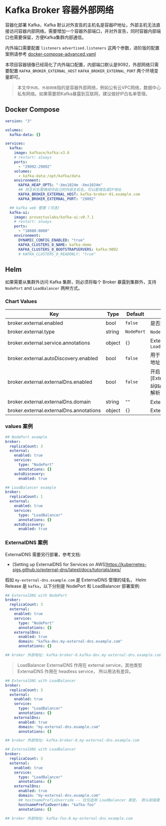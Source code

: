 # Kafka Broker 容器外部网络

容器化部署 Kafka，Kafka 默认对外宣告的主机名是容器IP地址，外部主机无法直接访问容器内部网络。需要增加一个容器外部端口，并对外宣告，同时容器内部端口也需要保留，方便Kafka集群内部通信。

内外端口需要配置 `listeners` `advertised.listeners` 这两个参数，进阶版的配置案例请参考 [docker-compose-advanced.yaml](https://github.com/itboon/kafka-docker/blob/main/examples/docker-compose-advanced.yml)

本项目容器镜像已经简化了内外端口配置，内部端口默认是9092，外部网络只需要配置 `KAFKA_BROKER_EXTERNAL_HOST` `KAFKA_BROKER_EXTERNAL_PORT` 两个环境变量即可。

> 本文中`外网`、`外部网络`指的是容器外部网络，例如公有云VPC网络，数据中心私有网络。如果需要把Kafka暴露到互联网，建议做好IP白名单管理。

## Docker Compose

``` yaml
version: "3"

volumes:
  kafka-data: {}

services:
  kafka:
    image: kafkace/kafka:v3.6
    # restart: always
    ports:
      - "29092:29092"
    volumes:
      - kafka-data:/opt/kafka/data
    environment:
      KAFKA_HEAP_OPTS: "-Xms1024m -Xmx1024m"
      ## 将主机名替换成你自己的外部主机名，可以是域名或IP地址
      KAFKA_BROKER_EXTERNAL_HOST: kafka-broker-01.example.com
      KAFKA_BROKER_EXTERNAL_PORT: "29092"

  ## kafka web 管理 (可选)
  kafka-ui:
    image: provectuslabs/kafka-ui:v0.7.1
    # restart: always
    ports:
      - "18080:8080"
    environment:
      DYNAMIC_CONFIG_ENABLED: "true"
      KAFKA_CLUSTERS_0_NAME: kafka-demo
      KAFKA_CLUSTERS_0_BOOTSTRAPSERVERS: kafka:9092
      # KAFKA_CLUSTERS_0_READONLY: "true"

```

## Helm

如果需要从集群外访问 Kafka 集群，则必须将每个 Broker 暴露到集群外，支持 `NodePort` and `LoadBalancer` 两种方式。

### Chart Values

| Key | Type | Default | Description |
|-----|------|---------|-------------|
| broker.external.enabled | bool | `false` | 是否开启集群外访问 |
| broker.external.type | string | `NodePort` | `NodePort` `LoadBalancer` `HostPort` or `PodIP` |
| broker.external.service.annotations | object | `{}` | External serivce annotations, 可用于配置 `LoadBalancer` |
| broker.external.autoDiscovery.enabled | bool | `false` | 用于自动发现 `NodePort` 端口号和 `LoadBalancer` 地址 |
| broker.external.externalDns.enabled | bool | `false` | 开启 [ExternalDNS]<https://github.com/kubernetes-sigs/external-dns> 为外部访问地址添加公共域名解析 |
| broker.external.externalDns.domain | string | `""` | ExternalDNS 域名 |
| broker.external.externalDns.annotations | object | `{}` | ExternalDNS service annotations |

### values 案例

``` yaml
## NodePort example
broker:
  replicaCount: 3
  external:
    enabled: true
    service:
      type: "NodePort"
      annotations: {}
    autoDiscovery:
      enabled: true
```

``` yaml
## LoadBalancer example
broker:
  replicaCount: 1
  external:
    enabled: true
    service:
      type: "LoadBalancer"
      annotations: {}
    autoDiscovery:
      enabled: true
```

### ExternalDNS 案例

ExternalDNS 需要另行部署，参考文档:

- [Setting up ExternalDNS for Services on AWS]<https://kubernetes-sigs.github.io/external-dns/latest/docs/tutorials/aws/>

假如 `my-external-dns.example.com` 是 ExternalDNS 管理的域名， Helm Release 是 `kafka`，以下分别是 NodePort 和 LoadBalancer 部署案例:

``` yaml
## ExternalDNS with NodePort
broker:
  replicaCount: 3
  external:
    enabled: true
    service:
      type: "NodePort"
      annotations: {}
    externalDns:
      enabled: true
      domain: "kafka-dev.my-external-dns.example.com"
      annotations: {}

## broker 外部地址: kafka-broker-0.kafka-dev.my-external-dns.example.com
```

> LoadBalancer ExternalDNS 作用在 external service，其他类型 ExternalDNS 作用在 headless service， 所以用法有差异。

``` yaml
## ExternalDNS with LoadBalancer
broker:
  replicaCount: 3
  external:
    enabled: true
    service:
      type: "LoadBalancer"
      annotations: {}
    externalDns:
      enabled: true
      domain: "my-external-dns.example.com"
      annotations: {}

## broker 外部地址: kafka-broker-0.my-external-dns.example.com
```

``` yaml
## ExternalDNS with LoadBalancer
broker:
  replicaCount: 3
  external:
    enabled: true
    service:
      type: "LoadBalancer"
      annotations: {}
    externalDns:
      enabled: true
      domain: "my-external-dns.example.com"
      ## hostnamePrefixOverride -- 仅仅适用 LoadBalancer 类型， 默认前缀是 pod name
      hostnamePrefixOverride: "kafka-foo"
      annotations: {}

## broker 外部地址: kafka-foo-0.my-external-dns.example.com
```